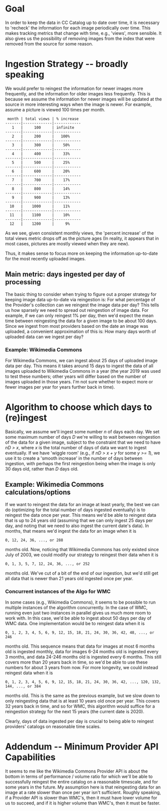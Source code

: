 <!-- TITLE: Image Data Reingestion Strategy -->
<!-- SUBTITLE: How to keep information in CC Catalog up-to-date, at different scales -->

# Goal

In order to keep the data in CC Catalog up to date over time, it is necessary to
'recheck' the information for each image periodically over time.  This makes
tracking metrics that change with time, e.g., 'views', more sensible.  It also
gives us the possibility of removing images from the index that were removed
from the source for some reason.

# Ingestion Strategy -- broadly speaking

We would prefer to reingest the information for newer images more frequently,
and the information for older images less frequently. This is because we assume
the information for newer images will be updated at the source in more
interesting ways when the image is newer. For example, assume a picture is
viewed 100 times per month.

```text
 month | total views | % increase
-------|-------------|------------
   1   |     100     | infinite
-------|-------------|------------
   2   |     200     |   100% 
-------|-------------|------------
   3   |     300     |    50% 
-------|-------------|------------
   4   |     400     |    33% 
-------|-------------|------------
   5   |     500     |    25% 
-------|-------------|------------
   6   |     600     |    20% 
-------|-------------|------------
   7   |     700     |    17% 
-------|-------------|------------
   8   |     800     |    14% 
-------|-------------|------------
   9   |     900     |    13% 
-------|-------------|------------
  10   |    1000     |    11% 
-------|-------------|------------
  11   |    1100     |    10% 
-------|-------------|------------
  12   |    1200     |     9% 
```
As we see, given consistent monthly views, the 'percent increase' of the total
views metric drops off as the picture ages (In reality, it appears that in most
cases, pictures are mostly viewed when they are new).

Thus, it makes sense to focus more on keeping the information up-to-date for the
most recently uploaded images.

## Main metric: days ingested per day of processing

The basic thing to consider when trying to figure out a proper strategy for
keeping image data up-to-date via reingestion is: For what percentage of the
Provider's collection can we reingest the image data per day?  This tells us how
sparsely we need to spread out reingestion of image data.  For example, if we
can only reingest 1% per day, then we'd expect the mean time between reingesting
the data for a given image to be about 100 days.  Since we ingest from most
providers based on the date an image was uploaded, a convenient approximation of
this is:  How many days worth of uploaded data can we ingest per day?

### Example: Wikimedia Commons

For Wikimedia Commons, we can ingest about 25 days of uploaded image data per
day. This means it takes around 15 days to ingest the data of all images
uploaded to Wikimedia Commons in a year (the year 2019 was used to test these
numbers; other years will differ based on the number of images uploaded in those
years. I'm not sure whether to expect more or fewer images per year for years
further back in time).

# Algorithm to choose which days to (re)ingest

Basically, we assume we'll ingest some number *n* of days each day. We set some
maximum number of days *D* we're willing to wait between reingestion of the
data for a given image, subject to the constraint that we need to have *nD > x*,
where *x* is the total number of days of data we want to ingest eventually. If
we have 'wiggle room' (e.g., if *nD > x + y* for some *y >= 1*), we use it to
create a 'smooth increase' in the number of days between ingestion, with perhaps
the first reingestion being when the image is only 30 days old, rather than *D*
days old.

## Example:  Wikimedia Commons calculations/options

If we want to reingest the data for an image at least yearly, the best we can do
(optimizing for the total number of days ingested eventually) is to reingest the
data once per year. This means we'd be able to reingest data that is up to 24
years old (assuming that we can only ingest 25 days per day, and noting that we
need to also ingest the current date's data). In months, that means we'd ingest
the data for an image when it is
```
0, 12, 24, 36, ..., or 288
```
months old. Now, noticing that Wikimedia Commons has only existed since July of
2003, we could modify our strategy to reingest their data when it is
```
0, 1, 3, 5, 7, 12, 24, 36, ..., or 252
```
months old.  We've cut of a bit of the end of our ingestion, but we'd still get
all data that is newer than 21 years old ingested once per year.

### Concurrent instances of the Algo for WMC

In some cases (e.g., Wikimedia Commons), it seems to be possible to run multiple
instances of the algorithm concurrently.  In the case of WMC, running even just
two instances in parallel gives us much more room to work with.  In this case,
we'd be able to ingest about 50 days per day of WMC data.  One implementation
would be to reingest data when it is
```
0, 1, 2, 3, 4, 5, 6, 9, 12, 15, 18, 21, 24, 30, 36, 42, 48, ..., or 246
```
months old.  This sequence means that data for images at most 6 months old is
ingested monthly, data for images 6-24 months old is ingested every 3 months,
and data 24-246 months old is ingested every 6 months.  This still covers more
than 20 years back in time, so we'd be able to use these numbers for about 3
years from now.  For more longevity, we could instead reingest data when it is
```
0, 1, 2, 3, 4, 5, 6, 9, 12, 15, 18, 21, 24, 30, 36, 42, ..., 120, 132, 144, ..., or 384
```
months old.  This is the same as the previous example, but we slow down to only
reingesting data that is at least 10 years old once per year.  This covers 32
years back in time, and so for WMC, this algorithm would suffice for a
reingestion strategy for the next 15 years (the current date is 2020).

Clearly, days of data ingested per day is crucial to being able to reingest
providers' catalogs on reasonable time scales.

# Addendum -- Minimum Provider API Capabilities

It seems to me like the Wikimedia Commons Provider API is about the bottom in
terms of performance / volume ratio for which we'll be able to successfully
reingest the entire catalog on a reasonable timescale, and for some years in the
future. My assumption here is that reingesting data for an image at a rate
slower than once per year isn't sufficient.  Roughly speaking, if a Provider
API is slower than WMC's, then it must have lower volume for us to succeed, and
if it is higher volume than WMC's, then it must be faster.
